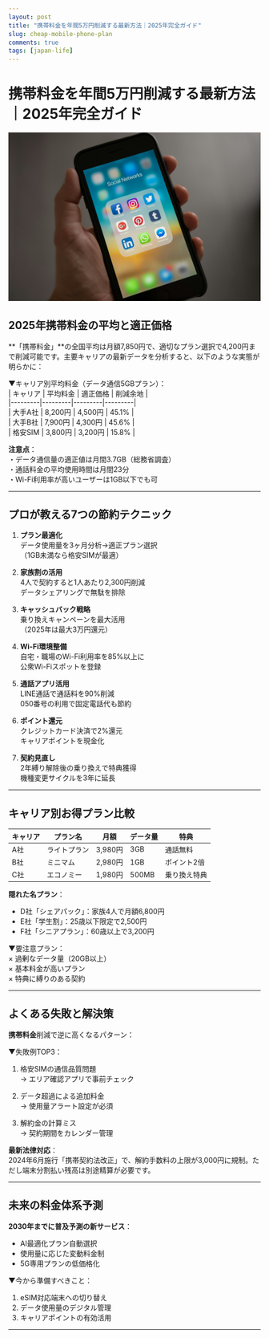 ```yaml
---
layout: post
title: "携帯料金を年間5万円削減する最新方法｜2025年完全ガイド"
slug: cheap-mobile-phone-plan
comments: true
tags: [japan-life]
---
```

# 携帯料金を年間5万円削減する最新方法｜2025年完全ガイド

![携帯料金比較イメージ](/assets/img/20250204/05_01.jpg)  

## 2025年携帯料金の平均と適正価格
**「携帯料金」**の全国平均は月額7,850円で、適切なプラン選択で4,200円まで削減可能です。主要キャリアの最新データを分析すると、以下のような実態が明らかに：

▼キャリア別平均料金（データ通信5GBプラン）：  
| キャリア | 平均料金 | 適正価格 | 削減余地 |  
|---------|---------|---------|---------|  
| 大手A社 | 8,200円 | 4,500円 | 45.1% |  
| 大手B社 | 7,900円 | 4,300円 | 45.6% |  
| 格安SIM | 3,800円 | 3,200円 | 15.8% |  

**注意点**：  
・データ通信量の適正値は月間3.7GB（総務省調査）  
・通話料金の平均使用時間は月間23分  
・Wi-Fi利用率が高いユーザーは1GB以下でも可  

<script async src="https://pagead2.googlesyndication.com/pagead/js/adsbygoogle.js?client=ca-pub-7886659064712565"
     crossorigin="anonymous"></script>
<!-- 광고2 -->
<ins class="adsbygoogle"
     style="display:block"
     data-ad-client="ca-pub-7886659064712565"
     data-ad-slot="1101493367"
     data-ad-format="auto"
     data-full-width-responsive="true"></ins>
<script>
     (adsbygoogle = window.adsbygoogle || []).push({});
</script>


---

## プロが教える7つの節約テクニック
<script async src="https://pagead2.googlesyndication.com/pagead/js/adsbygoogle.js?client=ca-pub-7886659064712565"
     crossorigin="anonymous"></script>
<!-- 광고2 -->
<ins class="adsbygoogle"
     style="display:block"
     data-ad-client="ca-pub-7886659064712565"
     data-ad-slot="1101493367"
     data-ad-format="auto"
     data-full-width-responsive="true"></ins>
<script>
     (adsbygoogle = window.adsbygoogle || []).push({});
</script>


1. **プラン最適化**  
   データ使用量を3ヶ月分析→適正プラン選択  
   （1GB未満なら格安SIMが最適）  

2. **家族割の活用**  
   4人で契約すると1人あたり2,300円削減  
   データシェアリングで無駄を排除  

3. **キャッシュバック戦略**  
   乗り換えキャンペーンを最大活用  
   （2025年は最大3万円還元）  

4. **Wi-Fi環境整備**  
   自宅・職場のWi-Fi利用率を85%以上に  
   公衆Wi-Fiスポットを登録  

5. **通話アプリ活用**  
   LINE通話で通話料を90%削減  
   050番号の利用で固定電話代も節約  

6. **ポイント還元**  
   クレジットカード決済で2%還元  
   キャリアポイントを現金化  

7. **契約見直し**  
   2年縛り解除後の乗り換えで特典獲得  
   機種変更サイクルを3年に延長  

---

## キャリア別お得プラン比較
| キャリア | プラン名 | 月額 | データ量 | 特典 |  
|---------|---------|------|---------|------|  
| A社     | ライトプラン | 3,980円 | 3GB | 通話無料 |  
| B社     | ミニマム | 2,980円 | 1GB | ポイント2倍 |  
| C社     | エコノミー | 1,980円 | 500MB | 乗り換え特典 |  

**隠れた名プラン**：  
- D社「シェアパック」：家族4人で月額6,800円  
- E社「学生割」：25歳以下限定で2,500円  
- F社「シニアプラン」：60歳以上で3,200円  

▼要注意プラン：  
× 過剰なデータ量（20GB以上）  
× 基本料金が高いプラン  
× 特典に縛りのある契約  

---

## よくある失敗と解決策
**携帯料金**削減で逆に高くなるパターン：  

▼失敗例TOP3：  
1. 格安SIMの通信品質問題  
   → エリア確認アプリで事前チェック  

2. データ超過による追加料金  
   → 使用量アラート設定が必須  

3. 解約金の計算ミス  
   → 契約期間をカレンダー管理  

**最新法律対応**：  
2024年6月施行「携帯契約法改正」で、解約手数料の上限が3,000円に規制。ただし端末分割払い残高は別途精算が必要です。

---

## 未来の料金体系予測
**2030年までに普及予測の新サービス**：  
- AI最適化プラン自動選択  
- 使用量に応じた変動料金制  
- 5G専用プランの低価格化  

▼今から準備すべきこと：  
1. eSIM対応端末への切り替え  
2. データ使用量のデジタル管理  
3. キャリアポイントの有効活用  

<script async src="https://pagead2.googlesyndication.com/pagead/js/adsbygoogle.js?client=ca-pub-7886659064712565"
     crossorigin="anonymous"></script>
<!-- 광고2 -->
<ins class="adsbygoogle"
     style="display:block"
     data-ad-client="ca-pub-7886659064712565"
     data-ad-slot="1101493367"
     data-ad-format="auto"
     data-full-width-responsive="true"></ins>
<script>
     (adsbygoogle = window.adsbygoogle || []).push({});
</script>


---

<script async src="https://pagead2.googlesyndication.com/pagead/js/adsbygoogle.js?client=ca-pub-7886659064712565"
     crossorigin="anonymous"></script>
<!-- 광고2 -->
<ins class="adsbygoogle"
     style="display:block"
     data-ad-client="ca-pub-7886659064712565"
     data-ad-slot="1101493367"
     data-ad-format="auto"
     data-full-width-responsive="true"></ins>
<script>
     (adsbygoogle = window.adsbygoogle || []).push({});
</script>
